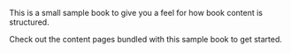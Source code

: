 This is a small sample book to give you a feel for how book content is
structured.

Check out the content pages bundled with this sample book to get started.